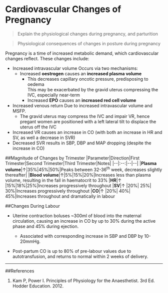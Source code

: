 # Cardiovascular Changes of Pregnancy
> Explain the physiological changes during pregnancy, and parturition

<!--></!-->

> Physiological consequences of changes in posture during pregnancy 

Pregnancy is a time of increased metabolic demand, which cardiovascular changes reflect. These changes include:

* Increased intravascular volume
Occurs via two mechanisms:
  * Increased **oestrogen** causes an **increased plasma volume**
     * This decreases capillary oncotic pressure, predisposing to oedema  
          This may be exacerbated by the gravid uterus compressing the IVC, especially near-term
    * Increased **EPO** causes an **increased red cell volume**
* Increased venous return
Due to increased intravascular volume and MSFP.
  * The gravid uterus may compress the IVC and impair VR, hence pregant women are positioned with a left lateral tilt to displace the uterus off the IVC
* Increased VR causes an increase in CO (with both an increase in HR and SV, as well a decrease in SVR)
* Decreased SVR results in SBP, DBP and MAP dropping (despite the increase in CO)

##Magnitude of Changes by Trimester
|Parameter|Direction|First Trimester|Second Trimester|Third Trimester|Notes|
|--|:--:|--|--|
|**Plasma volume**|↑|35%|45%|50%|Peaks between 32-36<sup>th</sup> week, decreases slightly thereafter|
|**Blood volume**|↑|5%|15%|20%|Increases less than plasma volume, resulting in the fall in haematocrit to 33%
|**HR**|↑ |15%|18%|25%|Increases progressively throughout
|**SV**|↑ |20%| 25%| 30%|Increases progressively throughout
|**CO**|↑ |20%| 40%| 45%|Increases throughout and dramatically in labour


##Changes During Labour
* Uterine contraction boluses ~300ml of blood into the maternal circulation, causing an increase in CO by up to 30% during the active phase and 45% during ejection.
    * Associated with corresponding increase in SBP and DBP by 10-20mmHg.


* Post-partum CO is up to 80% of pre-labour values due to autotransfusion, and returns to normal within 2 weeks of delivery.

---
##References
1. Kam P, Power I. Principles of Physiology for the Anaesthetist. 3rd Ed. Hodder Education. 2012.
